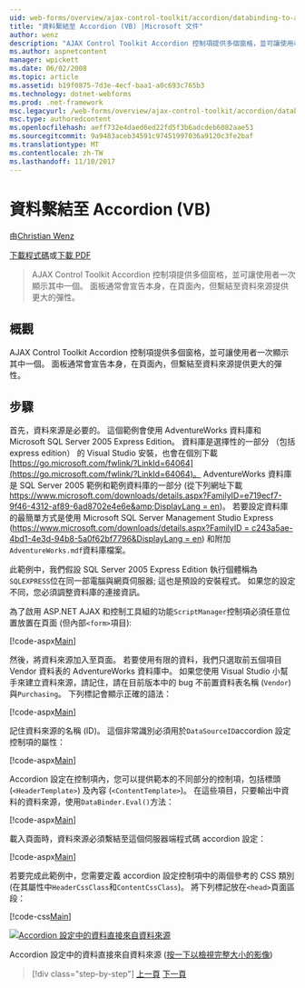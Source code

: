 ```yaml
---
uid: web-forms/overview/ajax-control-toolkit/accordion/databinding-to-an-accordion-vb
title: "資料繫結至 Accordion (VB) |Microsoft 文件"
author: wenz
description: "AJAX Control Toolkit Accordion 控制項提供多個窗格，並可讓使用者一次顯示其中一個。 面板通常會宣告 w..."
ms.author: aspnetcontent
manager: wpickett
ms.date: 06/02/2008
ms.topic: article
ms.assetid: b19f0875-7d3e-4ecf-baa1-a0c693c765b3
ms.technology: dotnet-webforms
ms.prod: .net-framework
msc.legacyurl: /web-forms/overview/ajax-control-toolkit/accordion/databinding-to-an-accordion-vb
msc.type: authoredcontent
ms.openlocfilehash: aeff732e4daed6ed22fd5f3b6adcdeb6082aae53
ms.sourcegitcommit: 9a9483aceb34591c97451997036a9120c3fe2baf
ms.translationtype: MT
ms.contentlocale: zh-TW
ms.lasthandoff: 11/10/2017
---
```

<a name="databinding-to-an-accordion-vb"></a>資料繫結至 Accordion (VB)
====================
由[Christian Wenz](https://github.com/wenz)

[下載程式碼](http://download.microsoft.com/download/5/6/d/56d50cef-2011-4c8f-9891-7edc6dc57df9/Accordion1.vb.zip)或[下載 PDF](http://download.microsoft.com/download/6/7/1/6718d452-ff89-4d3f-a90e-c74ec2d636a3/accordion1VB.pdf)

> AJAX Control Toolkit Accordion 控制項提供多個窗格，並可讓使用者一次顯示其中一個。 面板通常會宣告本身，在頁面內，但繫結至資料來源提供更大的彈性。


## <a name="overview"></a>概觀

AJAX Control Toolkit Accordion 控制項提供多個窗格，並可讓使用者一次顯示其中一個。 面板通常會宣告本身，在頁面內，但繫結至資料來源提供更大的彈性。

## <a name="steps"></a>步驟

首先，資料來源是必要的。 這個範例會使用 AdventureWorks 資料庫和 Microsoft SQL Server 2005 Express Edition。 資料庫是選擇性的一部分 （包括 express edition） 的 Visual Studio 安裝，也會在個別下載[https://go.microsoft.com/fwlink/?LinkId=64064](https://go.microsoft.com/fwlink/?LinkId=64064)。 AdventureWorks 資料庫是 SQL Server 2005 範例和範例資料庫的一部分 (從下列網址下載[https://www.microsoft.com/downloads/details.aspx?FamilyID=e719ecf7-9f46-4312-af89-6ad8702e4e6e&amp;DisplayLang = en](https://www.microsoft.com/downloads/details.aspx?FamilyID=e719ecf7-9f46-4312-af89-6ad8702e4e6e&amp;DisplayLang=en))。 若要設定資料庫的最簡單方式是使用 Microsoft SQL Server Management Studio Express ([https://www.microsoft.com/downloads/details.aspx?FamilyID = c243a5ae-4bd1-4e3d-94b8-5a0f62bf7796&amp;DisplayLang = en](https://www.microsoft.com/downloads/details.aspx?FamilyID=c243a5ae-4bd1-4e3d-94b8-5a0f62bf7796&amp;DisplayLang=en)) 和附加`AdventureWorks.mdf`資料庫檔案。

此範例中，我們假設 SQL Server 2005 Express Edition 執行個體稱為`SQLEXPRESS`位在同一部電腦與網頁伺服器; 這也是預設的安裝程式。 如果您的設定不同，您必須調整資料庫的連接資訊。

為了啟用 ASP.NET AJAX 和控制工具組的功能`ScriptManager`控制項必須任意位置放置在頁面 (但內部`<form>`項目):

[!code-aspx[Main](databinding-to-an-accordion-vb/samples/sample1.aspx)]

然後，將資料來源加入至頁面。 若要使用有限的資料，我們只選取前五個項目 Vendor 資料表的 AdventureWorks 資料庫中。 如果您使用 Visual Studio 小幫手來建立資料來源，請記住，請在目前版本中的 bug 不前置資料表名稱 (`Vendor`) 與`Purchasing`。 下列標記會顯示正確的語法：

[!code-aspx[Main](databinding-to-an-accordion-vb/samples/sample2.aspx)]

記住資料來源的名稱 (ID)。 這個非常識別必須用於`DataSourceID`accordion 設定控制項的屬性：

[!code-aspx[Main](databinding-to-an-accordion-vb/samples/sample3.aspx)]

Accordion 設定在控制項內，您可以提供範本的不同部分的控制項，包括標頭 (`<HeaderTemplate>`) 及內容 (`<ContentTemplate>`)。 在這些項目，只要輸出中資料的資料來源，使用`DataBinder.Eval()`方法：

[!code-aspx[Main](databinding-to-an-accordion-vb/samples/sample4.aspx)]

載入頁面時，資料來源必須繫結至這個伺服器端程式碼 accordion 設定：

[!code-aspx[Main](databinding-to-an-accordion-vb/samples/sample5.aspx)]

若要完成此範例中，您需要定義 accordion 設定控制項中的兩個參考的 CSS 類別 (在其屬性中`HeaderCssClass`和`ContentCssClass`)。 將下列標記放在`<head>`頁面區段：

[!code-css[Main](databinding-to-an-accordion-vb/samples/sample6.css)]


[![Accordion 設定中的資料直接來自資料來源](databinding-to-an-accordion-vb/_static/image2.png)](databinding-to-an-accordion-vb/_static/image1.png)

Accordion 設定中的資料直接來自資料來源 ([按一下以檢視完整大小的影像](databinding-to-an-accordion-vb/_static/image3.png))

>[!div class="step-by-step"]
[上一頁](dynamically-adding-an-accordion-pane-cs.md)
[下一頁](dynamically-adding-an-accordion-pane-vb.md)
